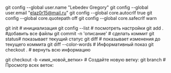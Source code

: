git config --global user.name "Lebedev Gregory"
git config --global user.email "elaz0r15@mail.ru"
git config --global core.autocrlf true
git config --global core.quotepath off
git config --global core.safecrlf warn

git init # инициализация
git config --list # посмотреть настройки
git add . #добавить все файлы
git commit -n 'описание' # сделать коммит
git status# показывает текущий статус
git diff # показывает изменения до текущего коммита
git diff --color-words # Информативный показ
git checkout . # вернуть всю информацию

git checkout -b <имя_новой_ветки> # Создайте новую ветку:
git branch # Просмотр всех веток: